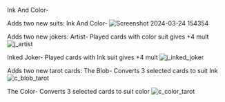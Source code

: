 Ink And Color-

Adds two new suits:
Ink And Color-
![Screenshot 2024-03-24 154354](https://github.com/RattlingSnow353/InkAndColor/assets/84494581/9108ca7f-4fb3-47fd-994f-2711c66e54c7)

Adds two new jokers:
Artist- Played cards with color suit gives +4 mult
![j_artist](https://github.com/RattlingSnow353/InkAndColor/assets/84494581/83de8b4e-9819-40da-b42e-fea1489966d1)

Inked Joker- Played cards with Ink suit gives +4 mult
![j_inked_joker](https://github.com/RattlingSnow353/InkAndColor/assets/84494581/10652f49-7783-403c-9c05-c43d5de9c11c)

Adds two new tarot cards:
The Blob- Converts 3 selected cards to suit Ink
![c_blob_tarot](https://github.com/RattlingSnow353/InkAndColor/assets/84494581/018c73f8-53eb-4fd9-b709-8cb4a2540d15)

The Color- Converts 3 selected cards to suit color
![c_color_tarot](https://github.com/RattlingSnow353/InkAndColor/assets/84494581/1d40e286-c094-4e4c-b764-4a99495aa894)

